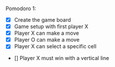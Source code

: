 Pomodoro 1:
- [X] Create the game board
- [X] Game setup with first player X
- [X] Player X can make a move
- [X] Player O can make a move
- [X] Player X can select a specific cell
- [] Player X must win with a vertical line